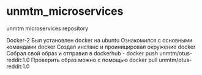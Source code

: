 # unmtm_microservices
unmtm microservices repository


Docker-2
Был установлен docker на ubuntu
Ознакомился с основными командами docker
Создал инстанс и проиницировал окружение docker
Собрал свой образ и отправил в dockerhub - docker push unmtm/otus-reddit:1.0
Проверить образ можно с помощью docker pull unmtm/otus-reddit:1.0

